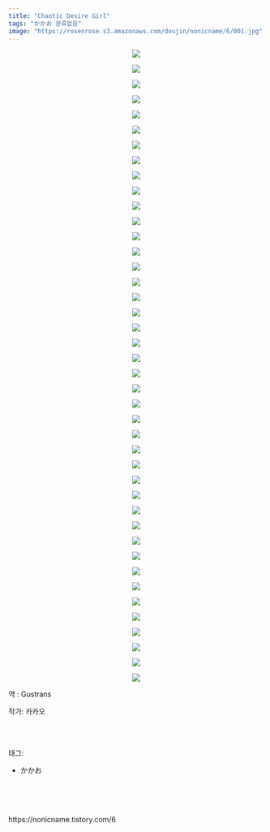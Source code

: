 ```yaml
---
title: "Chaotic Desire Girl"
tags: "かかお 분류없음"
image: "https://rosenrose.s3.amazonaws.com/doujin/nonicname/6/001.jpg"
---
```

<div class="article">
<div class="tt_article_useless_p_margin"><p style="text-align: center; clear: none; float: none;"><img src="{{ site.imgserver1 }}/nonicname/6/001.jpg"/></p><p style="text-align: center; clear: none; float: none;"><img src="{{ site.imgserver1 }}/nonicname/6/002.jpg"/></p><p style="text-align: center; clear: none; float: none;"><img src="{{ site.imgserver1 }}/nonicname/6/003.jpg"/></p><p style="text-align: center; clear: none; float: none;"><img src="{{ site.imgserver1 }}/nonicname/6/004.jpg"/></p><p style="text-align: center; clear: none; float: none;"><img src="{{ site.imgserver1 }}/nonicname/6/005.jpg"/></p><p style="text-align: center; clear: none; float: none;"><img src="{{ site.imgserver1 }}/nonicname/6/006.jpg"/></p><p style="text-align: center; clear: none; float: none;"><img src="{{ site.imgserver1 }}/nonicname/6/007.jpg"/></p><p style="text-align: center; clear: none; float: none;"><img src="{{ site.imgserver1 }}/nonicname/6/008.jpg"/></p><p style="text-align: center; clear: none; float: none;"><img src="{{ site.imgserver1 }}/nonicname/6/009.jpg"/></p><p style="text-align: center; clear: none; float: none;"><img src="{{ site.imgserver1 }}/nonicname/6/010.jpg"/></p><p style="text-align: center; clear: none; float: none;"><img src="{{ site.imgserver1 }}/nonicname/6/011.jpg"/></p><p style="text-align: center; clear: none; float: none;"><img src="{{ site.imgserver1 }}/nonicname/6/012.jpg"/></p><p style="text-align: center; clear: none; float: none;"><img src="{{ site.imgserver1 }}/nonicname/6/013.jpg"/></p><p style="text-align: center; clear: none; float: none;"><img src="{{ site.imgserver1 }}/nonicname/6/014.jpg"/></p><p style="text-align: center; clear: none; float: none;"><img src="{{ site.imgserver1 }}/nonicname/6/015.jpg"/></p><p style="text-align: center; clear: none; float: none;"><img src="{{ site.imgserver1 }}/nonicname/6/016.jpg"/></p><p style="text-align: center; clear: none; float: none;"><img src="{{ site.imgserver1 }}/nonicname/6/017.jpg"/></p><p style="text-align: center; clear: none; float: none;"><img src="{{ site.imgserver1 }}/nonicname/6/018.jpg"/></p><p style="text-align: center; clear: none; float: none;"><img src="{{ site.imgserver1 }}/nonicname/6/019.jpg"/></p><p style="text-align: center; clear: none; float: none;"><img src="{{ site.imgserver1 }}/nonicname/6/020.jpg"/></p><p style="text-align: center; clear: none; float: none;"><img src="{{ site.imgserver1 }}/nonicname/6/021.jpg"/></p><p style="text-align: center; clear: none; float: none;"><img src="{{ site.imgserver1 }}/nonicname/6/022.jpg"/></p><p style="text-align: center; clear: none; float: none;"><img src="{{ site.imgserver1 }}/nonicname/6/023.jpg"/></p><p style="text-align: center; clear: none; float: none;"><img src="{{ site.imgserver1 }}/nonicname/6/024.jpg"/></p><p style="text-align: center; clear: none; float: none;"><img src="{{ site.imgserver1 }}/nonicname/6/025.jpg"/></p><p style="text-align: center; clear: none; float: none;"><img src="{{ site.imgserver1 }}/nonicname/6/026.jpg"/></p><p style="text-align: center; clear: none; float: none;"><img src="{{ site.imgserver1 }}/nonicname/6/027.jpg"/></p><p style="text-align: center; clear: none; float: none;"><img src="{{ site.imgserver1 }}/nonicname/6/028.jpg"/></p><p style="text-align: center; clear: none; float: none;"><img src="{{ site.imgserver1 }}/nonicname/6/029.jpg"/></p><p style="text-align: center; clear: none; float: none;"><img src="{{ site.imgserver1 }}/nonicname/6/030.jpg"/></p><p style="text-align: center; clear: none; float: none;"><img src="{{ site.imgserver1 }}/nonicname/6/031.jpg"/></p><p style="text-align: center; clear: none; float: none;"><img src="{{ site.imgserver1 }}/nonicname/6/032.jpg"/></p><p style="text-align: center; clear: none; float: none;"><img src="{{ site.imgserver1 }}/nonicname/6/033.jpg"/></p><p style="text-align: center; clear: none; float: none;"><img src="{{ site.imgserver1 }}/nonicname/6/034.jpg"/></p><p style="text-align: center; clear: none; float: none;"><img src="{{ site.imgserver1 }}/nonicname/6/035.jpg"/></p><p style="text-align: center; clear: none; float: none;"><img src="{{ site.imgserver1 }}/nonicname/6/036.jpg"/></p><p style="text-align: center; clear: none; float: none;"><img src="{{ site.imgserver1 }}/nonicname/6/037.jpg"/></p><p style="text-align: center; clear: none; float: none;"><img src="{{ site.imgserver1 }}/nonicname/6/038.jpg"/></p><p style="text-align: center; clear: none; float: none;"><img src="{{ site.imgserver1 }}/nonicname/6/039.jpg"/></p><p style="text-align: center; clear: none; float: none;"><img src="{{ site.imgserver1 }}/nonicname/6/040.jpg"/></p><p style="text-align: center; clear: none; float: none;"><img src="{{ site.imgserver1 }}/nonicname/6/041.jpg"/></p><p style="text-align: center; clear: none; float: none;"><img src="{{ site.imgserver1 }}/nonicname/6/042.jpg"/></p><p>역 : Gustrans<br/></p></div>
<p>작가: 카카오</p><br/>
</div><br/>
<div class="tagTrail">
<p>태그: </p>
<ul>
<li>かかお</li>
</ul>
</div><br/>
<div class="cb_lstcomment">
</div><br/>

<br/>
<p id="refer">https://nonicname.tistory.com/6</p>
<br/>

